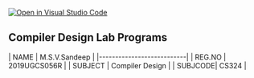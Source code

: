 [![Open in Visual Studio Code](https://classroom.github.com/assets/open-in-vscode-f059dc9a6f8d3a56e377f745f24479a46679e63a5d9fe6f495e02850cd0d8118.svg)](https://classroom.github.com/online_ide?assignment_repo_id=5566529&assignment_repo_type=AssignmentRepo)


## Compiler Design Lab Programs


 | NAME    | M.S.V.Sandeep   |
 |---------------------------|
 | REG.NO  | 2019UGCS056R    |
 | SUBJECT | Compiler Design |
 | SUBJCODE|  CS324          |

 
